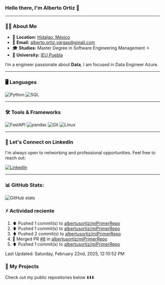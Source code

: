 

### **Hello there, I'm Alberto Ortiz 👋**

---

### 🧑‍💻 **About Me**

- 📍 **Location:** <a href="https://maps.app.goo.gl/cBXAzbS3ZV1pNnTt5" target="_blank">Hidalgo, México</a>
- 📧 **Email:** [alberto.ortiz.vargas@gmail.com](mailto:alberto.ortiz.vargas@gmail.com)
- 🎓 **Studies:** Master Degree in Software Engineering Management ⚛️
- 🏫 **University:** [IEU Puebla](https://ieu.edu.mx/) 



I’m a engineer passionate about **Data**, I am focused in Data Engineer Azure.

---

### 🖥️ **Languages**
![Python](https://img.shields.io/badge/Python-3776AB?style=for-the-badge&logo=python&logoColor=white)
![SQL](https://img.shields.io/badge/SQL-316192?style=for-the-badge&logo=postgresql&logoColor=white)

---

### 🛠️ **Tools & Frameworks**
![FastAPI](https://img.shields.io/badge/FastAPI-009688?style=for-the-badge&logo=fastapi&logoColor=white)
![pandas](https://img.shields.io/badge/pandas-150458?style=for-the-badge&logo=pandas&logoColor=white)
![Git](https://img.shields.io/badge/Git-F05032?style=for-the-badge&logo=git&logoColor=white)
![Linux](https://img.shields.io/badge/Linux-FCC624?style=for-the-badge&logo=linux&logoColor=black)

---

### 📇 Let's Connect on LinkedIn

I'm always open to networking and professional opportunities. Feel free to reach out:

[![LinkedIn](https://img.shields.io/badge/LinkedIn-0077B5?style=for-the-badge&logo=linkedin&logoColor=white)](https://www.linkedin.com/in/albertusortiz/)

---

### 📊 GitHub Stats:

![GitHub stats](https://readme-stats-git-dependabot-npmandyarne-eddee2-jsncars-projects.vercel.app/api?username=albertusortiz&show_icons=true&hide_rank=true&custom_title=JsNcAr&theme=radical)

### :zap: Actividad reciente
<!--RECENT_ACTIVITY:start-->
1. ⬆️ Pushed 1 commit(s) to [albertusortiz/miPrimerRepo](https://github.com/albertusortiz/miPrimerRepo)<br>
2. ⬆️ Pushed 1 commit(s) to [albertusortiz/miPrimerRepo](https://github.com/albertusortiz/miPrimerRepo)<br>
3. ⬆️ Pushed 2 commit(s) to [albertusortiz/miPrimerRepo](https://github.com/albertusortiz/miPrimerRepo)<br>
4. 🎉 Merged PR [#8](https://github.com/albertusortiz/miPrimerRepo/pull/8) in [albertusortiz/miPrimerRepo](https://github.com/albertusortiz/miPrimerRepo)<br>
5. ⬆️ Pushed 1 commit(s) to [albertusortiz/miPrimerRepo](https://github.com/albertusortiz/miPrimerRepo)<br>
<!--RECENT_ACTIVITY:end-->
<!--RECENT_ACTIVITY:last_update-->
Last Updated: Saturday, February 22nd, 2025, 12:10:52 PM
<!--RECENT_ACTIVITY:last_update_end-->


### 📂 My Projects

Check out my public repositories below ⬇️⬇️⬇️

